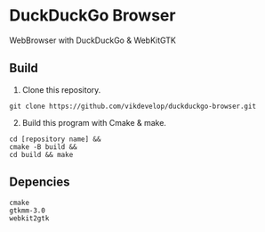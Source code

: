 # DuckDuckGo Browser
WebBrowser with DuckDuckGo &amp; WebKitGTK
## Build
1. Clone this repository.
```
git clone https://github.com/vikdevelop/duckduckgo-browser.git
```
2. Build this program with Cmake & make.
```
cd [repository name] &&
cmake -B build &&
cd build && make
```
## Depencies
```
cmake
gtkmm-3.0
webkit2gtk
```

